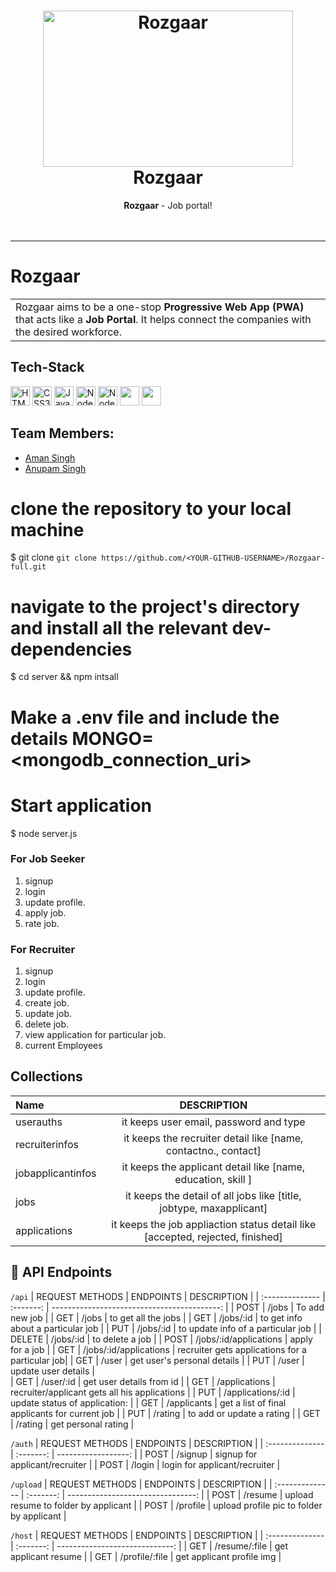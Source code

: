 <h1 align="center">
  <a href="https://github.com/aman-s-20/Rozgaar-Full">
    <img src="https://lh3.googleusercontent.com/njNb85g7YYDY2l2tOXtW2RI879x_VP10RZmM8Zt3lRY_b7h5XNpSk8YMrQS6NmbVfKSN13x2zW-rf1eJut6JLQAv__2HIgsBYAQzyAdDb2ERzlDJy5mlNl0VVr-35itoRjJ1BIIGJA=w2400" alt="Rozgaar" width="400" height="250">
  </a>
  <br>
  Rozgaar
</h1>

<div align="center">
   <strong>Rozgaar</strong> - Job portal! <br>
<br> <br>
</div>
<hr>

# Rozgaar

<table>
  <tr>
    <td>
      Rozgaar aims to be a one-stop <strong>Progressive Web App (PWA)</strong> that acts like a <strong>Job Portal</strong>. It helps connect the companies with the desired workforce.
  </td>
 </tr>
</table>


<!-- ## Resources 🔨

- [Rozgaar](https://Rozgaar.vercel.app/)
  
## Features :man_technologist:

#### Added
- The entire website is designed with accessibility at the forefront.
- We built a button that allows you to modify the size of the text. 
- Furthermore, we incorporated how to use contrast in the website, highlight links,an option to increase the cursor size, etc using the <strong>Userway</strong>     tool to make the website more accessible to differently abled persons based on their needs. 
- We made the website a progressive web app.
- Companies can register their job positions, and people with special needs can apply for those jobs.
- Companies can hire test candidates for accessibility testing of their products.
- Backend Connectivity using firebase.

#### Future Scope
- Expand our sphere of service for not only differently abled people, but also for acid attack victims, transgender people who unfortunately gets detached from the   main labor force because of the socio norms of our country.
- Voice Navigation, voice control and Google assistant
- Authentication using face ID login
- Add resume and disability certificate uploading for the user
- Payment Gateway Integration -->

## Tech-Stack
<a href="https://www.w3.org/TR/html5/" title="HTML5"><img src="https://github.com/get-icon/geticon/raw/master/icons/html-5.svg" alt="HTML5" width="31px" height="31px"></a>
<a href="https://www.w3.org/TR/CSS/" title="CSS3"><img src="https://github.com/get-icon/geticon/raw/master/icons/css-3.svg" alt="CSS3" width="31px" height="31px"></a>
<a href="https://developer.mozilla.org/en-US/docs/Web/JavaScript" title="JavaScript"><img src="https://github.com/get-icon/geticon/raw/master/icons/javascript.svg" alt="JavaScript" width="31px" height="31px"></a>
<a href="https://nodejs.org/en/" title="Node JS"><img src="https://w7.pngwing.com/pngs/780/57/png-transparent-node-js-javascript-database-mongodb-native-miscellaneous-text-trademark.png" alt="Node JS" width="31px" height="31px"></a>
<a href="https://nodemon.io/" title="Nodemon"><img src="https://iconape.com/wp-content/files/sk/82865/svg/nodemon.svg" alt="Nodemon" width="31px" height="31px"></a>
<a href="https://reactjs.org/" title="React"><img src="https://github.com/get-icon/geticon/raw/master/icons/react.svg" alt="" width="31px" height="31px"></a>
<a href="https://expressjs.com/" title="Express"><img src="https://github.com/get-icon/geticon/raw/master/icons/express.svg" alt="" width="31px" height="31px"></a>

## Team Members:
- [Aman Singh](https://github.com/aman-s-20)
- [Anupam Singh](https://github.com/anupam577)

<!-- ## Description 	:mag_right:
#### UI design:
- The UI is compatible according to the user's need.
- There are options to change the font-size, clickable link formatting, button contrast, text spacing etc as an accessibility button.

#### Backend Connecivity:
- Backend Connectivity using firebase is implemented.
- Jobs are displayed to the user according to their preferences. 
- Recruiters can add job details and it is stored in the backend. -->


# clone the repository to your local machine
$ git clone `git clone https://github.com/<YOUR-GITHUB-USERNAME>/Rozgaar-full.git`

# navigate to the project's directory and install all the relevant dev-dependencies
$ cd server && npm intsall

# Make a .env file and include the details MONGO=<mongodb_connection_uri>

# Start application
$ node server.js

### For Job Seeker
1. signup
2. login
3. update profile.
4. apply job.
5. rate job.

### For Recruiter
1. signup
2. login
3. update profile.
4. create job.
5. update job.
6. delete job.
7. view application for particular job.
8. current Employees


##    Collections 

| Name             | DESCRIPTION                                                                     |
| :--------------  | :------------------------------------------------------------------:            |
| userauths        | it keeps user email, password and type                                          |
| recruiterinfos   | it keeps the recruiter detail like [name, contactno., contact]                  |
| jobapplicantinfos| it keeps the applicant detail like [name, education, skill ]                    |
| jobs             | it keeps the detail of all jobs like [title, jobtype, maxapplicant]             |
| applications     | it keeps the job appliaction status detail like [accepted, rejected, finished]  |



## 🔨 API Endpoints

`/api`
| REQUEST METHODS | ENDPOINTS              | DESCRIPTION                                     |
| :-------------- | :-------:              | ------------------------------------------:     |
| POST            | /jobs                  | To add new job                                  |
| GET             | /jobs                  | to get all the jobs                             |
| GET             | /jobs/:id              | to get info about a particular job              |
| PUT             | /jobs/:id              | to update info of a particular job              |
| DELETE          | /jobs/:id              | to delete a job                                 |
| POST            | /jobs/:id/applications | apply for a job                                 |
| GET             | /jobs/:id/applications | recruiter gets applications for a particular job|
| GET             | /user                  | get user's personal details                     |
| PUT             | /user                  | update user details                             |  
| GET             | /user/:id              | get user details from id                        |
| GET             | /applications          | recruiter/applicant gets all his applications   |
| PUT             | /applications/:id      | update status of application:                   |
| GET             | /applicants            | get a list of final applicants for current job  |
| PUT             | /rating                | to add or update a rating                       |
| GET             | /rating                | get personal rating                             |


`/auth`
| REQUEST METHODS | ENDPOINTS | DESCRIPTION                    |
| :-------------- | :-------: | ------------------:            |
| POST            | /signup   | signup for applicant/recruiter |
| POST            | /login    | login for applicant/recruiter  |


`/upload`
| REQUEST METHODS | ENDPOINTS | DESCRIPTION                               |
| :-------------- | :-------: | --------------------------------:         |
| POST            | /resume   | upload resume to folder by applicant      |
| POST            | /profile  | upload profile pic to folder by applicant |

`/host`
| REQUEST METHODS | ENDPOINTS       | DESCRIPTION                    |
| :-------------- | :-------:       | -----------------------------: |
| GET             | /resume/:file   | get applicant resume           |
| GET             | /profile/:file  | get applicant profile img      |



